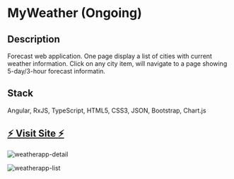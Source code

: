 # MyWeather (Ongoing)

## Description
Forecast web application. One page display a list of cities with current weather information. Click on any city item, will navigate to a page showing 5-day/3-hour forecast informatin.

## Stack
Angular, RxJS, TypeScript, HTML5, CSS3, JSON, Bootstrap, Chart.js

## [:zap: Visit Site :zap:](https://yifeidesu.github.io/myweather/)

![weatherapp-detail](https://user-images.githubusercontent.com/23082500/42122229-8baab560-7c0c-11e8-8898-431324162fa8.png)

![weatherapp-list](https://user-images.githubusercontent.com/23082500/42075055-12b4c8b4-7b3d-11e8-8f4e-6d95ab2cb7ba.png)
